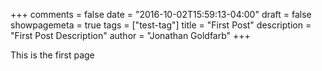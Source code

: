 +++
comments = false
date = "2016-10-02T15:59:13-04:00"
draft = false
showpagemeta = true
tags = ["test-tag"]
title = "First Post"
description = "First Post Description"
author = "Jonathan Goldfarb"
+++

This is the first page
